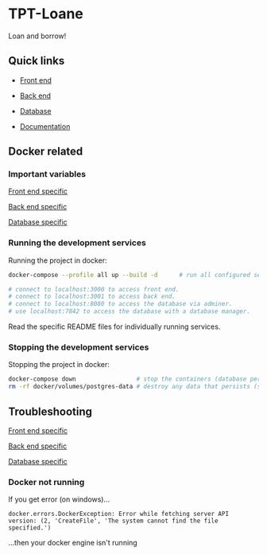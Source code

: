 # TPT-Loane


Loan and borrow!

## Quick links

- [Front end](./fe/)

- [Back end](./be/)

- [Database](./be/db/)

- [Documentation](./doc/)


## Docker related

### Important variables

[Front end specific](./fe/README.md#important-variables)

[Back end specific](./be/README.md#important-variables)

[Database specific](./be/db/dev-db/README.md#accessing-the-database)

### Running the development services

Running the project in docker:

```bash
docker-compose --profile all up --build -d      # run all configured services.

# connect to localhost:3000 to access front end.
# connect to localhost:3001 to access back end.
# connect to localhost:8080 to access the database via adminer.
# use localhost:7842 to access the database with a database manager.
```

Read the specific README files for individually running services.

### Stopping the development services

Stopping the project in docker:

```bash
docker-compose down                 # stop the containers (database persists)
rm -rf docker/volumes/postgres-data # destroy any data that persists (simply removes the folder)
```

## Troubleshooting

[Front end specific](./fe/README.md#troubleshooting)

[Back end specific](./be/README.md#troubleshooting)

[Database specific](./be/db/dev-db/README.md#troubleshooting)

### Docker not running

If you get error (on windows)...

```text
docker.errors.DockerException: Error while fetching server API version: (2, 'CreateFile', 'The system cannot find the file specified.')
```

...then your docker engine isn't running
